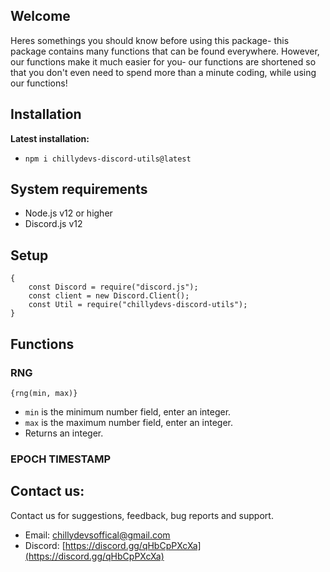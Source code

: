 ## Welcome 
Heres somethings you should know before using this package- this package contains many functions that can be found everywhere. However, our functions make it much easier for you- our functions are shortened so that you don't even need to spend more than a minute coding, while using our functions!

## Installation 
**Latest installation:**
- `npm i chillydevs-discord-utils@latest`

## System requirements
- Node.js v12 or higher
- Discord.js v12

## Setup
```
{
    const Discord = require("discord.js");
    const client = new Discord.Client();
    const Util = require("chillydevs-discord-utils");
}
```

## Functions

### RNG
``` {rng(min, max)} ```
- `min` is the minimum number field, enter an integer.
- `max` is the maximum number field, enter an integer.
- Returns an integer.

### EPOCH TIMESTAMP

## Contact us:
Contact us for suggestions, feedback, bug reports and support.  
- Email: chillydevsoffical@gmail.com
- Discord: [https://discord.gg/qHbCpPXcXa](https://discord.gg/qHbCpPXcXa)
